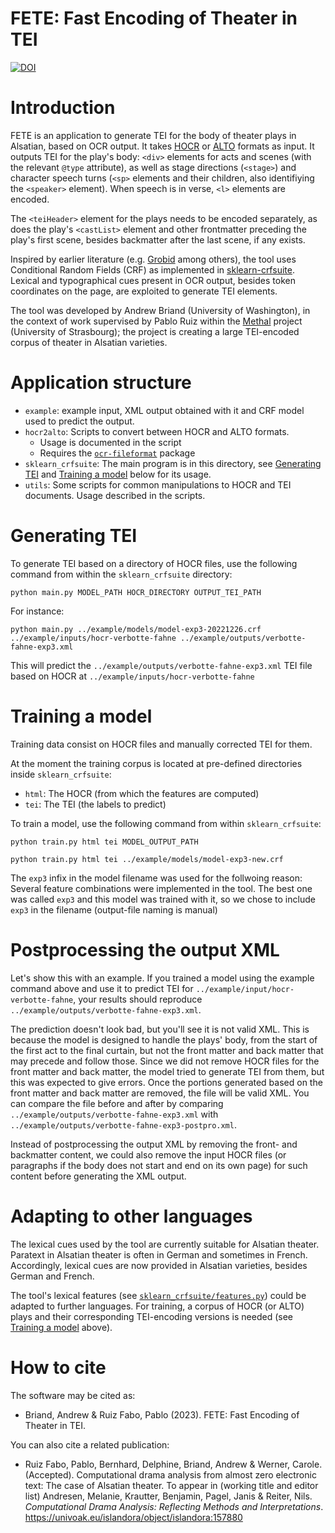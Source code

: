 FETE: Fast Encoding of Theater in TEI
=====================================
[![DOI](https://zenodo.org/badge/DOI/10.5281/zenodo.10578269.svg)](https://doi.org/10.5281/zenodo.10578269)

# Introduction

FETE is an application to generate TEI for the body of theater plays in Alsatian, based on OCR output. It takes [HOCR](https://kba.github.io/hocr-spec/1.2/) or [ALTO](https://www.loc.gov/standards/alto/) formats as input. It outputs TEI for the play's body: `<div>` elements for acts and scenes (with the relevant `@type` attribute), as well as stage directions (`<stage>`) and character speech turns (`<sp>` elements and their children, also identifiying the `<speaker>` element). When speech is in verse, `<l>` elements are encoded.

The `<teiHeader>` element for the plays needs to be encoded separately, as does the play's `<castList>` element and other frontmatter preceding the play's first scene, besides backmatter after the last scene, if any exists.   

Inspired by earlier literature (e.g. [Grobid](https://grobid.readthedocs.io/en/latest/Introduction/) among others), the tool uses Conditional Random Fields (CRF) as implemented in [sklearn-crfsuite](https://github.com/TeamHG-Memex/sklearn-crfsuite). Lexical and typographical cues present in OCR output, besides token coordinates on the page, are exploited to generate TEI elements.  

The tool was developed by Andrew Briand (University of Washington), in the context of work supervised by Pablo Ruiz within the [Methal](https://methal.pages.unistra.fr) project (University of Strasbourg); the project is creating a large TEI-encoded corpus of theater in Alsatian varieties.

# Application structure

- `example`: example input, XML output obtained with it and CRF model used to predict the output.
- `hocr2alto`: Scripts to convert between HOCR and ALTO formats.
    - Usage is documented in the script
    - Requires the [`ocr-fileformat`](https://github.com/UB-Mannheim/ocr-fileformat) package
- `sklearn_crfsuite`: The main program is in this directory, see [Generating TEI](#prediction) and [Training a model](#training) below for its usage.
- `utils`: Some scripts for common manipulations to HOCR and TEI documents. Usage described in the scripts.

<a name="prediction"></a>
# Generating TEI

To generate TEI based on a directory of HOCR files, use the following command from within the `sklearn_crfsuite` directory:

```
python main.py MODEL_PATH HOCR_DIRECTORY OUTPUT_TEI_PATH
```

For instance:

```
python main.py ../example/models/model-exp3-20221226.crf ../example/inputs/hocr-verbotte-fahne ../example/outputs/verbotte-fahne-exp3.xml
```

This will predict the `../example/outputs/verbotte-fahne-exp3.xml` TEI file based on HOCR at `../example/inputs/hocr-verbotte-fahne`

<a name="training"></a>

# Training a model

Training data consist on HOCR files and manually corrected TEI for them.

At the moment the training corpus is located at pre-defined directories inside `sklearn_crfsuite`:

- `html`: The HOCR (from which the features are computed)
- `tei`: The TEI (the labels to predict)

To train a model, use the following command from within `sklearn_crfsuite`:

```
python train.py html tei MODEL_OUTPUT_PATH
```

```
python train.py html tei ../example/models/model-exp3-new.crf
```

The `exp3` infix in the model filename was used for the follwoing reason: Several feature combinations were implemented in the tool. The best one was called `exp3` and this model was trained with it, so we chose to include `exp3` in the filename (output-file naming is manual)

# Postprocessing the output XML

Let's show this with an example. If you trained a model using the example command above and use it to predict TEI for `../example/input/hocr-verbotte-fahne`, your results should reproduce `../example/outputs/verbotte-fahne-exp3.xml`.

The prediction doesn't look bad, but you'll see it is not valid XML. This is because the model is designed to handle the plays' body, from the start of the first act to the final curtain, but not the front matter and back matter that may precede and follow those. Since we did not remove HOCR files for the front matter and back matter, the model tried to generate TEI from them, but this was expected to give errors. Once the portions generated based on the front matter and back matter are removed, the file will be valid XML. You can compare the file before and after by comparing `../example/outputs/verbotte-fahne-exp3.xml` with `../example/outputs/verbotte-fahne-exp3-postpro.xml`.

Instead of postprocessing the output XML by removing the front- and backmatter content, we could also remove the input HOCR files (or paragraphs if the body does not start and end on its own page) for such content before generating the XML output.

# Adapting to other languages

The lexical cues used by the tool are currently suitable for Alsatian theater. Paratext in Alsatian theater is often in German and sometimes in French. Accordingly, lexical cues are now provided in Alsatian varieties, besides German and French. 

The tool's lexical features (see [`sklearn_crfsuite/features.py`](./sklearn_crfsuite/features.py)) could be adapted to further languages. For training, a corpus of HOCR (or ALTO) plays and their corresponding TEI-encoding versions is needed (see [Training a model](#training) above).

# How to cite

The software may be cited as:

- Briand, Andrew & Ruiz Fabo, Pablo (2023). FETE: Fast Encoding of Theater in TEI.

You can also cite a related publication:

- Ruiz Fabo, Pablo, Bernhard, Delphine, Briand, Andrew & Werner, Carole. (Accepted). Computational drama analysis from almost zero electronic text: The case of Alsatian theater. To appear in (working title and editor list) Andresen, Melanie, Krautter, Benjamin, Pagel, Janis & Reiter, Nils. _Computational Drama Analysis: Reflecting Methods and Interpretations_. https://univoak.eu/islandora/object/islandora:157880
